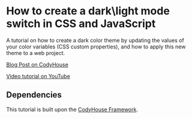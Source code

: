 # How to create a dark\light mode switch in CSS and JavaScript

A tutorial on how to create a dark color theme by updating the values of your color variables (CSS custom properties), and how to apply this new theme to a web project.

[Blog Post on CodyHouse](https://codyhouse.co/blog/post/dark-light-switch-css-javascript)

[Video tutorial on YouTube](https://www.youtube.com/watch?v=py3W80hMuzE)

## Dependencies

This tutorial is built upon the [CodyHouse Framework](https://github.com/CodyHouse/codyhouse-framework).
